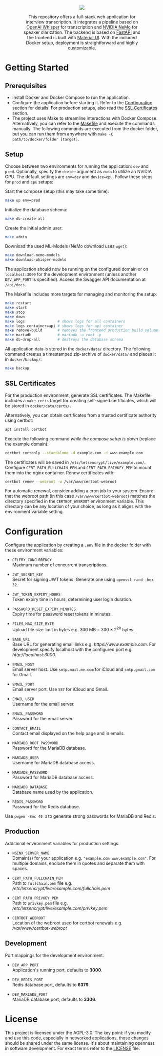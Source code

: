 <p align="center">
  <img src="https://github.com/moostrich/transcription-ui/assets/61097554/0d622ce1-c578-4fd4-ba51-528288fd66a3" />
</p>

<p align="center" style="padding: 0 50px;">
    This repository offers a full-stack web application for interview transcription. It integrates a pipeline based on <a href="https://github.com/openai/whisper">OpenAI Whisper</a> for transcription and <a href="https://github.com/NVIDIA/NeMo">NVIDIA NeMo</a> for speaker diarization. The backend is based on <a href="https://github.com/tiangolo/fastapi">FastAPI</a> and the frontend is built with <a href="https://github.com/mui/material-ui">Material UI</a>. With the included Docker setup, deployment is straightforward and highly customizable.
</p>

# Getting Started

## Prerequisites

- Install Docker and Docker Compose to run the application.
- Configure the application before starting it. Refer to the [Configuration](#configuration) section for details. For production setups, also read the [SSL Certificates](#ssl-certificates) section.
- The project uses Make to streamline interactions with Docker Compose. Alternatively, you can refer to the [Makefile](docker/Makefile) and execute the commands manually. The following commands are executed from the docker folder, but you can run them from anywhere with `make -C path/to/docker/folder [target]`.

## Setup

Choose between two environments for running the application: `dev` and `prod`. Optionally, specify the `device` argument as `cuda` to utilize an NVIDIA GPU. The default settings are `env=dev` and `device=cpu`. Follow these steps for `prod` and `cpu` setups:

Start the compose setup (this may take some time):
```bash
make up env=prod
```

Initialize the database schema:
```bash
make db-create-all
```

Create the initial admin user:
```bash
make admin
```

Download the used ML-Models (NeMo download uses `wget`):
```bash
make download-nemo-models
make download-whisper-models
```

The application should now be running on the configured domain or on `localhost:3000` for the development environment (unless another `DEV_APP_PORT` is specified). Access the Swagger API documentation at `/api/docs`.

The Makefile includes more targets for managing and monitoring the setup:
```bash
make restart
make start
make stop
make down
make logs               # shows logs for all containers
make logs container=api # shows logs for api container
make remove-build       # removes the frontend production build volume 
make mariadb            # mariadb -u root -p
make db-drop-all        # destroys the database schema
```

All application data is stored in the `docker/data/` directory. The following command creates a timestamped zip-archive of `docker/data/` and places it in `docker/backup/`:

```bash
make backup
```

## SSL Certificates

For the production environment, generate SSL certificates. The Makefile includes a `make certs` target for creating self-signed certificates, which will be stored in `docker/data/certs/.`

Alternatively, you can obtain certificates from a trusted certificate authority using certbot:

```bash
apt install certbot
```

Execute the following command *while the compose setup is down* (replace the example domain):

```bash
certbot certonly --standalone -d example.com -d www.example.com
```

The certificates will be saved in `/etc/letsencrypt/live/example.com/`. Configure `CERT_PATH_FULLCHAIN_PEM` and `CERT_PATH_PRIVKEY_PEM` to mount them into the nginx container. Renew certificates with:
    
```bash
certbot renew --webroot -w /var/www/certbot-webroot
```

For automatic renewal, consider adding a cron job to your system. Ensure that the webroot path (in this case `/var/www/certbot-webroot`) matches the directory specified in the `CERTBOT_WEBROOT` environment variable. This directory can be any location of your choice, as long as it aligns with the environment variable setting.

# Configuration

Configure the application by creating a `.env` file in the docker folder with these environment variables:

- `CELERY_CONCURRENCY`\
Maximum number of concurrent transcriptions.

- `JWT_SECRET_KEY`\
Secret for signing JWT tokens. Generate one using `openssl rand -hex 32`.

- `JWT_TOKEN_EXPIRY_HOURS`\
Token expiry time in hours, determining user login duration.

- `PASSWORD_RESET_EXPIRY_MINUTES`\
Expiry time for password reset tokens in minutes.

- `FILES_MAX_SIZE_BYTE`\
Upload file size limit in bytes e.g. 300 MB = $300 \times 2^{20}$ bytes.

- `BASE_URL`\
Base URL for generating email links e.g. *https<span>:</span>//www<span>.</span>example<span>.</span>com*. For development specify localhost with the configured port e.g. *http<span>:</span>//localhos<span>t</span>:3000*.

- `EMAIL_HOST`\
Email server host. Use `smtp.mail.me.com` for iCloud and `smtp.gmail.com` for Gmail.

- `EMAIL_PORT`\
Email server port. Use `587` for iCloud and Gmail.

- `EMAIL_USER`\
Username for the email server.

- `EMAIL_PASSWORD`\
Password for the email server.

- `CONTACT_EMAIL`\
Contact email displayed on the help page and in emails.

- `MARIADB_ROOT_PASSWORD`\
Password for the MariaDB database.

- `MARIADB_USER`\
Username for MariaDB database access.

- `MARIADB_PASSWORD`\
Password for MariaDB database access.

- `MARIADB_DATABASE`\
Database name used by the application.

- `REDIS_PASSWORD`\
Password for the Redis database.

Use `pwgen -Bnc 40 3` to generate strong passwords for MariaDB and Redis.

## Production

Additional environment variables for production settings:

- `NGINX_SERVER_NAME`\
Domain(s) for your application e.g. `"example.com www.example.com"`. For multiple domains, enclose them in quotes and separate them with spaces.

- `CERT_PATH_FULLCHAIN_PEM`\
Path to `fullchain.pem` file e.g. */etc/letsencrypt/live/example.com/fullchain.pem*

- `CERT_PATH_PRIVKEY_PEM`\
Path to `privkey.pem` file e.g. */etc/letsencrypt/live/example.com/privkey.pem*

- `CERTBOT_WEBROOT`\
Location of the webroot used for certbot renewals e.g. */var/www/certbot-webroot*

## Development

Port mappings for the development environment:

- `DEV_APP_PORT`\
Application's running port, defaults to **3000**.

- `DEV_REDIS_PORT`\
Redis database port, defaults to **6379**.

- `DEV_MARIADB_PORT`\
MariaDB database port, defaults to **3306**.

# License

This project is licensed under the AGPL-3.0. The key point: if you modify and use this code, especially in networked applications, those changes should be shared under the same license. It's about maintaining openness in software development. For exact terms refer to the [LICENSE](LICENSE) file.